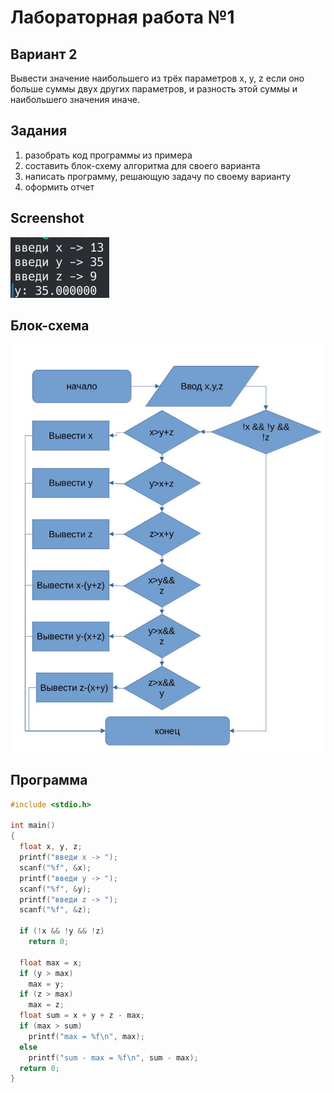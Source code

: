 # Лабораторная работа №1

## Вариант 2
Вывести значение наибольшего из трёх параметров x, y, z если оно больше суммы двух других параметров, и разность этой суммы и наибольшего значения иначе.
## Задания
1. разобрать код программы из примера
2. составить блок-схему алгоритма для своего варианта
3. написать программу, решающую задачу по своему варианту
4. оформить отчет
## Screenshot
![Скриншот](screen.png)

## Блок-схема
![Блок-схема](scheme.jpg)

## Программа
```c
#include <stdio.h>

int main()
{
  float x, y, z;
  printf("введи x -> ");
  scanf("%f", &x);
  printf("введи y -> ");
  scanf("%f", &y);
  printf("введи z -> ");
  scanf("%f", &z);
  
  if (!x && !y && !z)
    return 0;

  float max = x;
  if (y > max)
    max = y;
  if (z > max)
    max = z;
  float sum = x + y + z - max;
  if (max > sum)
    printf("max = %f\n", max);
  else
    printf("sum - max = %f\n", sum - max);
  return 0;
}
```
